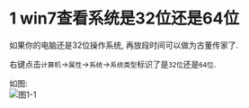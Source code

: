 1 win7查看系统是32位还是64位   
===

<div class="jumbotron">
	<p>如果你的电脑还是32位操作系统, 再放段时间可以做为古董传家了.
	</p>
</div>

右键点击`计算机`->`属性`->`系统`->`系统类型`标识了是`32位`还是`64位`.

如图:   
![图1-1](http://localhost/img/windows/basic/1-1.png)   